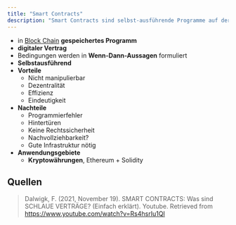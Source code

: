 ```yaml
---
title: "Smart Contracts"
description: "Smart Contracts sind selbst-ausführende Programme auf der Blockchain, die Bedingungen in Wenn-Dann-Aussagen formulieren. Sie bieten Vorteile wie Nicht-Manipulierbarkeit und Effizienz, haben aber Nachteile wie Programmierfehler."
---
```


- in [Block Chain](lerninhalte/block-chain) **gespeichertes Programm**
- **digitaler Vertrag**
- Bedingungen werden in **Wenn-Dann-Aussagen** formuliert
- **Selbstausführend**
- **Vorteile**
	- Nicht manipulierbar
	- Dezentralität
	- Effizienz
	- Eindeutigkeit
- **Nachteile**
	- Programmierfehler
	- Hintertüren
	- Keine Rechtssicherheit
	- Nachvollziehbarkeit?
	- Gute Infrastruktur nötig
- **Anwendungsgebiete**
	- **Kryptowährungen**, Ethereum + Solidity

## Quellen

> Dalwigk, F. (2021, November 19). SMART CONTRACTS: Was sind SCHLAUE VERTRÄGE? (Einfach erklärt). Youtube. Retrieved from https://www.youtube.com/watch?v=Rs4hsrIu1QI